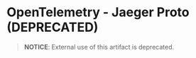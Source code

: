# OpenTelemetry - Jaeger Proto (DEPRECATED)

> **NOTICE**: External use of this artifact is deprecated.
